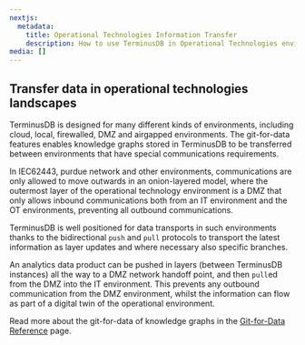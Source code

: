 ```yaml
---
nextjs:
  metadata:
    title: Operational Technologies Information Transfer
    description: How to use TerminusDB in Operational Technologies environments for IEC62443, Purdue model and other environments where network segmentation is strict.
media: []
---
```


## Transfer data in operational technologies landscapes

TerminusDB is designed for many different kinds of environments, including cloud, local, firewalled, DMZ and airgapped environments. The git-for-data features enables knowledge graphs stored in TerminusDB to be transferred between environments that have special communications requirements.

In IEC62443, purdue network and other environments, communications are only allowed to move outwards in an onion-layered model, where the outermost layer of the operational technology environment is a DMZ that only allows inbound communications both from an IT environment and the OT environments, preventing all outbound communications.

TerminusDB is well positioned for data transports in such environments thanks to the bidirectional `push` and `pull` protocols to transport the latest information as layer updates and where necessary also specific branches.

An analytics data product can be pushed in layers (between TerminusDB instances) all the way to a DMZ network handoff point, and then `pull`ed from the DMZ into the IT environment. This prevents any outbound communication from the DMZ environment, whilst the information can flow as part of a digital twin of the operational environment.

Read more about the git-for-data of knowledge graphs in the [Git-for-Data Reference](/docs/git-for-data-reference) page.
